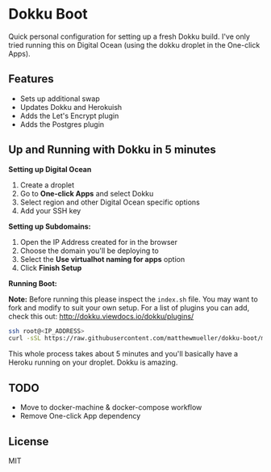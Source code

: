 # Dokku Boot

Quick personal configuration for setting up a fresh Dokku build. I've only tried running this on Digital Ocean (using the dokku droplet in the One-click Apps).

## Features

- Sets up additional swap
- Updates Dokku and Herokuish
- Adds the Let's Encrypt plugin
- Adds the Postgres plugin

## Up and Running with Dokku in 5 minutes

**Setting up Digital Ocean**

1. Create a droplet
2. Go to **One-click Apps** and select Dokku
3. Select region and other Digital Ocean specific options
4. Add your SSH key

**Setting up Subdomains:**

1. Open the IP Address created for in the browser
2. Choose the domain you'll be deploying to
3. Select the **Use virtualhot naming for apps** option
4. Click **Finish Setup**

**Running Boot:**

**Note:** Before running this please inspect the `index.sh` file. You may want to fork and modify to suit your own setup. For a list of plugins you can add, check this out: http://dokku.viewdocs.io/dokku/plugins/

```sh
ssh root@<IP_ADDRESS>
curl -sSL https://raw.githubusercontent.com/matthewmueller/dokku-boot/master/index.sh | bash /dev/stdin
```

This whole process takes about 5 minutes and you'll basically have a Heroku running on your droplet. Dokku is amazing.

## TODO

- Move to docker-machine & docker-compose workflow
- Remove One-click App dependency

## License

MIT

